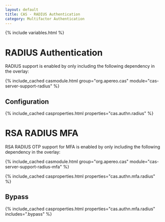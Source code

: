```yaml
---
layout: default
title: CAS - RADIUS Authentication
category: Multifactor Authentication
---
```


{% include variables.html %}

# RADIUS Authentication

RADIUS support is enabled by only including the following dependency in the overlay:

{% include_cached casmodule.html group="org.apereo.cas" module="cas-server-support-radius" %}

## Configuration

{% include_cached casproperties.html properties="cas.authn.radius" %}

# RSA RADIUS MFA

RSA RADIUS OTP support for MFA is enabled by only including the following dependency in the overlay:

{% include_cached casmodule.html group="org.apereo.cas" module="cas-server-support-radius-mfa" %}

{% include_cached casproperties.html properties="cas.authn.mfa.radius" %}

## Bypass

{% include_cached casproperties.html properties="cas.authn.mfa.radius" includes=".bypass" %}


